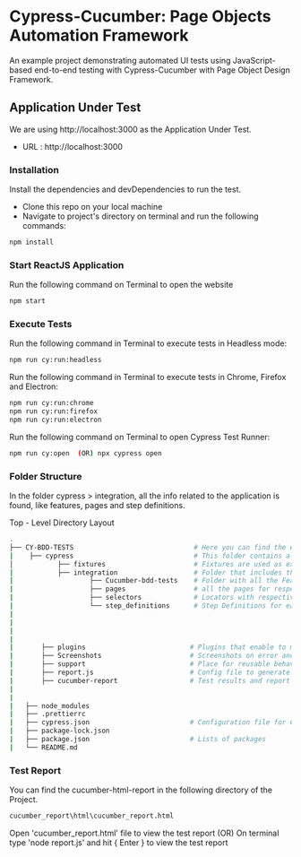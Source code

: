# Cypress-Cucumber: Page Objects Automation Framework

An example project demonstrating automated UI tests using JavaScript-based end-to-end testing with Cypress-Cucumber with Page Object Design Framework.

## Application Under Test

We are using http://localhost:3000 as the Application Under Test.

* URL : http://localhost:3000

### Installation

Install the dependencies and devDependencies to run the test.
- Clone this repo on your local machine
- Navigate to project's directory on terminal and run the following commands:

```sh
npm install
```

### Start ReactJS Application

Run the following command on Terminal to open the website

```sh
npm start
```

### Execute Tests

Run the following command in Terminal to execute tests in Headless mode:

```sh
npm run cy:run:headless
```

Run the following command in Terminal to execute tests in Chrome, Firefox and Electron:

```sh
npm run cy:run:chrome
npm run cy:run:firefox
npm run cy:run:electron
```

Run the following command on Terminal to open Cypress Test Runner:

```sh
npm run cy:open  (OR) npx cypress open
```

### Folder Structure
In the folder cypress > integration, all the info related to the application is found, like features, pages and step definitions.

Top - Level Directory Layout

```sh
.
├── CY-BDD-TESTS                              # Here you can find the entire project.
|    ├── cypress                              # This folder contains all the cypress structure
│           ├── fixtures                      # Fixtures are used as external pieces of static data that can be used by your tests   
|           ├── integration                   # Folder that includes the whole framework structure
|                   ├── Cucumber-bdd-tests    # Folder with all the Feature files which are actual tests to execute with '.feature' extension
|                   ├── pages                 # all the pages for respective features
|                   ├── selectors             # Locators with respective to specific page
|                   └── step_definitions      # Step Definitions for each Feauture file/ Test
| 
| 
| 
| 
|       ├── plugins                          # Plugins that enable to modify the internal behavior of Cypress
|       ├── Screenshots                      # Screenshots on error and exceptions
|       ├── support                          # Place for reusable behavior or Custom Commands. Opening url is re-used from here
|       ├── report.js                        # Config file to generate cucumber HTML Report
|       ├── cucumber-report                  # Test results and report on HTML        
|                   
|
|   ├── node_modules                                      
|   ├── .prettierrc                  
|   ├── cypress.json                         # Configuration file for Cypress
|   ├── package-lock.json            
|   ├── package.json                         # Lists of packages
|   └── README.md
```

### Test Report

You can find the cucumber-html-report in the following directory of the Project.

```sh
cucumber_report\html\cucumber_report.html
```

Open 'cucumber_report.html' file to view the test report
             (OR)
On terminal type 'node report.js' and hit { Enter } to view the test report

